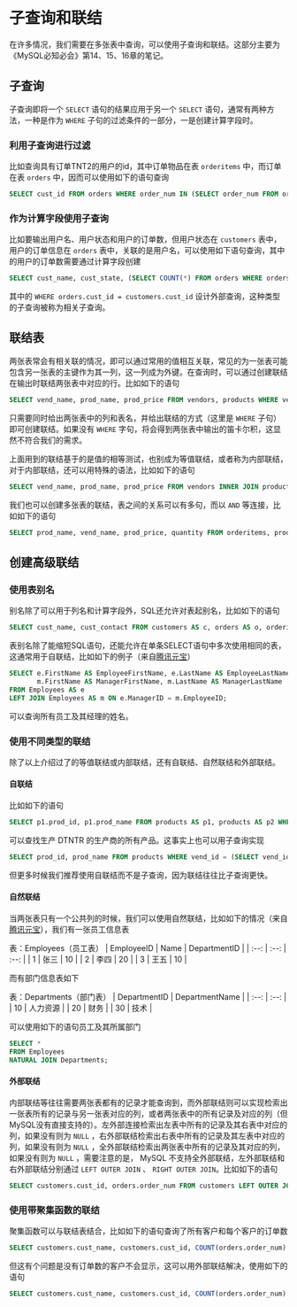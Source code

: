 # 子查询和联结

在许多情况，我们需要在多张表中查询，可以使用子查询和联结。这部分主要为《MySQL必知必会》第14、15、16章的笔记。

## 子查询

子查询即将一个 `SELECT` 语句的结果应用于另一个 `SELECT` 语句，通常有两种方法，一种是作为 `WHERE` 子句的过滤条件的一部分，一是创建计算字段时。

### 利用子查询进行过滤

比如查询具有订单TNT2的用户的id，其中订单物品在表 `orderitems` 中，而订单在表 `orders` 中，因而可以使用如下的语句查询

```sql
SELECT cust_id FROM orders WHERE order_num IN (SELECT order_num FROM orderitems WHERE prod_id = 'TNT2');
```

### 作为计算字段使用子查询

比如要输出用户名、用户状态和用户的订单数，但用户状态在 `customers` 表中，用户的订单信息在 `orders` 表中，关联的是用户名，可以使用如下语句查询，其中的用户的订单数需要通过计算字段创建

```sql
SELECT cust_name, cust_state, (SELECT COUNT(*) FROM orders WHERE orders.cust_id = customers.cust_id) AS orders FROM customers ORDER BY cust_name;
```

其中的 `WHERE orders.cust_id = customers.cust_id` 设计外部查询，这种类型的子查询被称为相关子查询。

## 联结表

两张表常会有相关联的情况，即可以通过常用的值相互关联，常见的为一张表可能包含另一张表的主键作为其一列，这一列成为外键。在查询时，可以通过创建联结在输出时联结两张表中对应的行。比如如下的语句

```sql
SELECT vend_name, prod_name, prod_price FROM vendors, products WHERE vendors.vend_id = products.vend_id ORDER BY vend_name, prod_name;
```

只需要同时给出两张表中的列和表名，并给出联结的方式（这里是 `WHERE` 子句）即可创建联结。如果没有 `WHERE` 字句，将会得到两张表中输出的笛卡尔积，这显然不符合我们的需求。

上面用到的联结基于的是值的相等测试，也别成为等值联结，或者称为内部联结，对于内部联结，还可以用特殊的语法，比如如下的语句

```sql
SELECT vend_name, prod_name, prod_price FROM vendors INNER JOIN products ON vendors.vend_id = products.vend_id;
```

我们也可以创建多张表的联结，表之间的关系可以有多句，而以 `AND` 等连接，比如如下的语句

```sql
SELECT prod_name, vend_name, prod_price, quantity FROM orderitems, products, vendors WHERE products.vend_id = vendors.vend_id AND orderitems.prod_id = products.prod_id AND order_num = 20005;
```

## 创建高级联结

### 使用表别名

别名除了可以用于列名和计算字段外，SQL还允许对表起别名，比如如下的语句

```sql
SELECT cust_name, cust_contact FROM customers AS c, orders AS o, orderitems AS oi WHERE c.cust_id = o.cust_id AND oi.order_num = o.order_num AND prod_id = 'TNT2';
```

表别名除了能缩短SQL语句，还能允许在单条SELECT语句中多次使用相同的表，这通常用于自联结，比如如下的例子（来自[腾讯元宝](https://yuanbao.tencent.com/)）

```sql
SELECT e.FirstName AS EmployeeFirstName, e.LastName AS EmployeeLastName,
       m.FirstName AS ManagerFirstName, m.LastName AS ManagerLastName
FROM Employees AS e
LEFT JOIN Employees AS m ON e.ManagerID = m.EmployeeID;
```

可以查询所有员工及其经理的姓名。

### 使用不同类型的联结

除了以上介绍过了的等值联结或内部联结，还有自联结、自然联结和外部联结。

#### 自联结

比如如下的语句

```sql
SELECT p1.prod_id, p1.prod_name FROM products AS p1, products AS p2 WHERE p1.vend_id = p2.vend_id AND p2.prod_id = 'DTNTR';
```

可以查找生产 DTNTR 的生产商的所有产品。这事实上也可以用子查询实现

```sql
SELECT prod_id, prod_name FROM products WHERE vend_id = (SELECT vend_id FROM products WHERE prod_id = 'DTNTR');
```

但更多时候我们推荐使用自联结而不是子查询，因为联结往往比子查询更快。

#### 自然联结

当两张表只有一个公共列的时候，我们可以使用自然联结，比如如下的情况（来自[腾讯元宝](https://yuanbao.tencent.com/)），我们有一张员工信息表

表：Employees（员工表）​
| EmployeeID | Name | DepartmentID |
| :--: | :--: | :--: |
| 1 | 张三 | 10 |
| 2 | 李四 | 20 |
| 3 | 王五 | 10 |

而有部门信息表如下

表：Departments（部门表）​
| DepartmentID | DepartmentName |
| :--: | :--: |
| 10 | 人力资源 |
| 20 | 财务 |
| 30 | 技术 |

可以使用如下的语句员工及其所属部门

```sql
SELECT *
FROM Employees
NATURAL JOIN Departments;
```

#### 外部联结

内部联结等往往需要两张表都有的记录才能查询到，而外部联结则可以实现检索出一张表所有的记录与另一张表对应的列，或者两张表中的所有记录及对应的列（但MySQL没有直接支持的）。左外部连接检索出左表中所有的记录及其右表中对应的列，如果没有则为 `NULL` ，右外部联结检索出右表中所有的记录及其左表中对应的列，如果没有则为 `NULL` ，全外部联结检索出两张表中所有的记录及其对应的列，如果没有则为 `NULL` ，需要注意的是， MySQL 不支持全外部联结，左外部联结和右外部联结分别通过 `LEFT OUTER JOIN` 、 `RIGHT OUTER JOIN`。比如如下的语句

```sql
SELECT customers.cust_id, orders.order_num FROM customers LEFT OUTER JOIN orders ON customers.cust_id = orders.cust_id;
```

### 使用带聚集函数的联结

聚集函数可以与联结表结合，比如如下的语句查询了所有客户和每个客户的订单数

```sql
SELECT customers.cust_name, customers.cust_id, COUNT(orders.order_num) AS num_ord FROM customers INNER JOIN orders ON customers.cust_id = orders.cust_id GROUP BY customers.cust_id;
```

但这有个问题是没有订单数的客户不会显示，这可以用外部联结解决，使用如下的语句

```sql
SELECT customers.cust_name, customers.cust_id, COUNT(orders.order_num) AS num_ord FROM customers LEFT OUTER JOIN orders ON customers.cust_id = orders.cust_id GROUP BY customers.cust_id;
```
